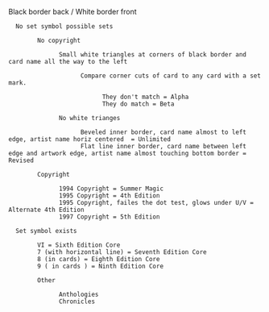 

Black border back / White border front

      No set symbol possible sets

            No copyright

                  Small white triangles at corners of black border and card name all the way to the left
                        
                        Compare corner cuts of card to any card with a set mark.
                        
                              They don't match = Alpha
                              They do match = Beta
                        
                  No white trianges
                  
                        Beveled inner border, card name almost to left edge, artist name horiz centered  = Unlimited 
                        Flat line inner border, card name between left edge and artwork edge, artist name almost touching bottom border = Revised

            Copyright
            
                  1994 Copyright = Summer Magic
                  1995 Copyright = 4th Edition 
                  1995 Copyright, failes the dot test, glows under U/V = Alternate 4th Edition 
                  1997 Copyright = 5th Edition

      Set symbol exists

            VI = Sixth Edition Core
            7 (with horizontal line) = Seventh Edition Core
            8 (in cards) = Eighth Edition Core
            9 ( in cards ) = Ninth Edition Core

            Other 

                  Anthologies
                  Chronicles


